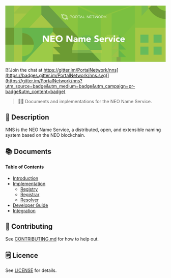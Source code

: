 ![NEO Name Service](./assets/title.jpg)

[![Join the chat at https://gitter.im/PortalNetwork/nns](https://badges.gitter.im/PortalNetwork/nns.svg)](https://gitter.im/PortalNetwork/nns?utm_source=badge&utm_medium=badge&utm_campaign=pr-badge&utm_content=badge)

> 📗🌐 Documents and implementations for the NEO Name Service.

## 📝 Description

NNS is the NEO Name Service, a distributed, open, and extensible naming system based on the NEO blockchain.

## 📚 Documents

#### Table of Contents
-  [Introduction](./docs/INTRODUCTION.md)
-  [Implementation](./docs/IMPLEMENTATION.md)
    - [Registry](./docs/REGISTRY.md)
    - [Registrar](./docs/REGISTRAR.md)
    - [Resolver](./docs/RESOLVER.md)
-  [Developer Guide](./nns/README.md)
-  [Integration](./docs/INTEGRATION.md)

## 📣 Contributing
See [CONTRIBUTING.md](./CONTRIBUTING.md) for how to help out.

## 🗒 Licence
See [LICENSE](./LICENSE) for details.
